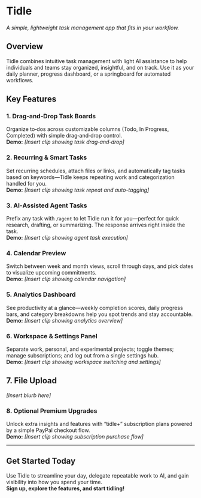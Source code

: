 # Tidle  
*A simple, lightweight task management app that fits in your workflow.*

## Overview  
Tidle combines intuitive task management with light AI assistance to help individuals and teams stay organized, insightful, and on track. 
Use it as your daily planner, progress dashboard, or a springboard for automated workflows.

## Key Features  

### 1. Drag‑and‑Drop Task Boards  
Organize to‑dos across customizable columns (Todo, In Progress, Completed) with simple drag‑and‑drop control.  
**Demo:** *[Insert clip showing task drag‑and‑drop]*

### 2. Recurring & Smart Tasks  
Set recurring schedules, attach files or links, and automatically tag tasks based on keywords—Tidle keeps repeating work and categorization handled for you.  
**Demo:** *[Insert clip showing task repeat and auto-tagging]*

### 3. AI‑Assisted Agent Tasks  
Prefix any task with `/agent` to let Tidle run it for you—perfect for quick research, drafting, or summarizing. The response arrives right inside the task.  
**Demo:** *[Insert clip showing agent task execution]*

### 4. Calendar Preview  
Switch between week and month views, scroll through days, and pick dates to visualize upcoming commitments.  
**Demo:** *[Insert clip showing calendar navigation]*

### 5. Analytics Dashboard  
See productivity at a glance—weekly completion scores, daily progress bars, and category breakdowns help you spot trends and stay accountable.  
**Demo:** *[Insert clip showing analytics overview]*

### 6. Workspace & Settings Panel  
Separate work, personal, and experimental projects; toggle themes; manage subscriptions; and log out from a single settings hub.  
**Demo:** *[Insert clip showing workspace switching and settings]*

## 7. File Upload
*[Insert blurb here]*

### 8. Optional Premium Upgrades  
Unlock extra insights and features with “tidle+” subscription plans powered by a simple PayPal checkout flow.  
**Demo:** *[Insert clip showing subscription purchase flow]*

---

## Get Started Today  
Use Tidle to streamline your day, delegate repeatable work to AI, and gain visibility into how you spend your time.  
**Sign up, explore the features, and start tidling!**
